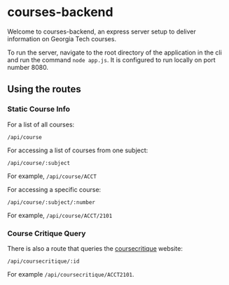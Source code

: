 # courses-backend

Welcome to courses-backend, an express server setup to deliver information on Georgia Tech courses.

To run the server, navigate to the root directory of the application in the cli and run the command `node app.js`. It is configured to run locally on port number 8080.

## Using the routes

### Static Course Info

For a list of all courses:

`/api/course`

For accessing a list of courses from one subject:

`/api/course/:subject`

For example, `/api/course/ACCT`

For accessing a specific course:

`/api/course/:subject/:number`

For example, `/api/course/ACCT/2101`

### Course Critique Query

There is also a route that queries the [coursecritique](https://critique.gatech.edu/) website:

`/api/coursecritique/:id`

For example `/api/coursecritique/ACCT2101`.